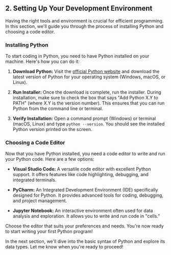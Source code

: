 ## 2. Setting Up Your Development Environment

Having the right tools and environment is crucial for efficient programming. In this section, we'll guide you through the process of installing Python and choosing a code editor.

### Installing Python

To start coding in Python, you need to have Python installed on your machine. Here's how you can do it:

1. **Download Python:** Visit the [official Python website](https://www.python.org/downloads/) and download the latest version of Python for your operating system (Windows, macOS, or Linux).

2. **Run Installer:** Once the download is complete, run the installer. During installation, make sure to check the box that says "Add Python X.Y to PATH" (where X.Y is the version number). This ensures that you can run Python from the command line or terminal.

3. **Verify Installation:** Open a command prompt (Windows) or terminal (macOS, Linux) and type `python --version`. You should see the installed Python version printed on the screen.

### Choosing a Code Editor

Now that you have Python installed, you need a code editor to write and run your Python code. Here are a few options:

- **Visual Studio Code:** A versatile code editor with excellent Python support. It offers features like code highlighting, debugging, and integrated terminals.

- **PyCharm:** An Integrated Development Environment (IDE) specifically designed for Python. It provides advanced tools for coding, debugging, and project management.

- **Jupyter Notebook:** An interactive environment often used for data analysis and exploration. It allows you to write and run code in "cells."

Choose the editor that suits your preferences and needs. You're now ready to start writing your first Python program!

In the next section, we'll dive into the basic syntax of Python and explore its data types. Let me know when you're ready to proceed!